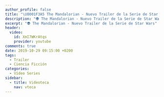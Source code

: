 ```yaml
---
author_profile: false
title: "\U0001F3A5 The Mandalorian - Nuevo Trailer de la Serie de Star Wars"
description: "👽 The Mandalorian - Nuevo Trailer de la Serie de Star Wars"
excerpt: "👽 The Mandalorian - Nuevo Trailer de la Serie de Star Wars"
header:
  video:
    id: XmI7WKrAtqs
    provider: youtube
comments: true
date: 2019-10-29 09:15:00 +0200
tags:
  - Trailer
  - Ciencia Ficción
categories:
  - Vídeo Series
sidebar:
  - title: Videoteca
    nav: vteca
---
```



